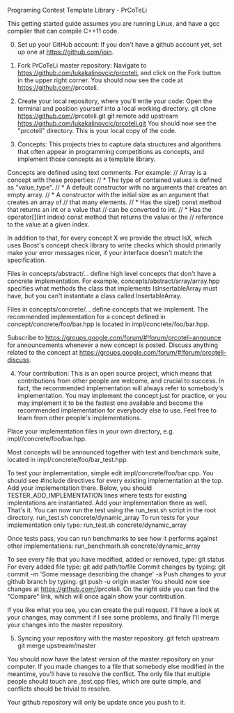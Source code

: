 Programing Contest Template Library - PrCoTeLi

This getting started guide assumes you are running Linux, and have a gcc compiler that can compile C++11 code.

0. Set up your GitHub account:
If you don't have a github account yet, set up one at https://github.com/join.

1. Fork PrCoTeLi master repository:
Navigate to https://github.com/lukakalinovcic/prcoteli, and click on the Fork button in the upper right corner.
You should now see the code at https://github.com/<youraccount>/prcoteli.

2. Create your local repository, where you'll write your code:
Open the terminal and position yourself into a local working directory.
  git clone https://github.com/<youraccount>/prcoteli.git
  git remote add upstream https://github.com/lukakalinovcic/prcoteli.git
You should now see the "prcoteli" directory. This is your local copy of the code.

3. Concepts:
This projects tries to capture data structures and algorithms that often appear in programming competitions as concepts, and implement those concepts as a template library.

Concepts are defined using text comments. For example:
// Array is a concept with these properties:
// * The type of contained values is defined as "value_type".
// * A default constructor with no arguments that creates an empty array.
// * A constructor with the initial size as an argument that creates an array of
//   that many elements.
// * Has the size() const method that returns an int or a value that
//   can be converted to int.
// * Has the operator[](int index) const method that returns the value or the
//   reference to the value at a given index.

In addition to that, for every concept X we provide the struct IsX, which uses Boost's concept check library to write checks which should primarily make your error messages nicer, if your interface doesn't match the specification.

Files in concepts/abstract/... define high level concepts that don't have a concrete implementation.
For example, concepts/abstract/array/array.hpp specifies what methods the class that implements IsInsertableArray must have, but you can't instantiate a class called InsertableArray.

Files in concepts/concrete/... define concepts that we implement.
The recommended implementation for a concept defined in concept/concrete/foo/bar.hpp is located in impl/concrete/foo/bar.hpp.

Subscribe to https://groups.google.com/forum/#!forum/prcoteli-announce for announcements whenever a new concept is posted.
Discuss anything related to the concept at https://groups.google.com/forum/#!forum/prcoteli-discuss.

4. Your contribution:
This is an open source project, which means that contributions from other people are welcome, and crucial to success. In fact, the recommended implementation will always refer to somebody's implementation. You may implement the concept just for practice, or you may implement it to be the fastest one available and become the recommended implementation for everybody else to use. Feel free to learn from other people's implementations.

Place your implementation files in your own directory, e.g. impl/<yourusername>/concrete/foo/bar.hpp.

Most concepts will be announced together with test and benchmark suite, located in impl/concrete/foo/bar_test.hpp.

To test your implementation, simple edit impl/concrete/foo/bar.cpp.
You should see #include directives for every existing implementation at the top. Add your implementation there.
Below, you should TESTER_ADD_IMPLEMENTATION lines where tests for existing implentations are instantiated. Add your implementation there as well.
That's it. You can now run the test using the run_test.sh script in the root directory.
  run_test.sh concrete/dynamic_array
To run tests for your implementation only type:
  run_test.sh concrete/dynamic_array <yourusername>

Once tests pass, you can run benchmarks to see how it performs against other implementations:
run_benchmarh.sh concrete/dynamic_array

To see every file that you have modified, added or removed, type:
  git status
For every added file type:
  git add path/to/file
Commit changes by typing:
  git commit -m 'Some message describing the change' -a
Push changes to your github branch by typing:
  git push -u origin master
You should now see changes at https://github.com/<youraccount>/prcoteli. On the right side you can find the "Compare" link, which will once again show your contribution.

If you like what you see, you can create the pull request.
I'll have a look at your changes, may comment if I see some problems, and finally I'll merge your changes into the master repository.

5. Syncing your repository with the master repository.
  git fetch upstream
  git merge upstream/master

You should now have the latest version of the master repository on your computer. If you made changes to a file that somebody else modified in the meantime, you'll have to resolve the conflict. The only file that multiple people should touch are _test.cpp files, which are quite simple, and conflicts should be trivial to resolve.

Your github repository will only be update once you push to it.
